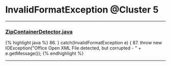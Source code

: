 # InvalidFormatException @Cluster 5

***

### [ZipContainerDetector.java](https://searchcode.com/codesearch/view/111785505/)
{% highlight java %}
86. } catch(InvalidFormatException e) {
87.    throw new IOException("Office Open XML File detected, but corrupted - " + e.getMessage());
{% endhighlight %}

***

